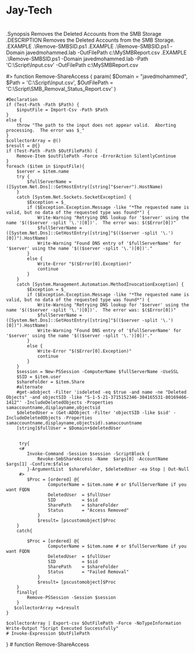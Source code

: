 # Jay-Tech

#
.Synopsis
   Removes the Deleted Accounts from the SMB Storage
.DESCRIPTION
   Removes the Deleted Accounts from the SMB Storage.
.EXAMPLE
   .\Remove-SMBSID.ps1
.EXAMPLE
   .\Remove-SMBSID.ps1 -Domain javedmohammed.lab -OutFilePath c:\MySMBReport.csv
.EXAMPLE
   .\Remove-SMBSID.ps1 -Domain javedmohammed.lab -Path 'C:\Script\Input.csv' -OutFilePath c:\MySMBReport.csv

#>
function Remove-ShareAccess {
    param(
        $Domain      = "javedmohammed",
        $Path        = 'C:\Script\Input.csv',
        $OutFilePath = 'C:\Script\SMB_Removal_Status_Report.csv'
    )

    #Declaration
    if (Test-Path -Path $Path) {
        $inputFile = Import-Csv -Path $Path
    }
    else {
        throw "The path to the input does not appear valid.  Aborting processing.  The error was $_"
    }
    $collectorArray = @()
    $result = @{}
    if (Test-Path -Path $OutFilePath) {
        Remove-Item $outFilePath -Force -ErrorAction SilentlyContinue
    }
    foreach ($item in $inputFile){
        $server = $item.name
        try {
            $fullServerName = ([System.Net.Dns]::GetHostEntry([string]"$server").HostName)
        }
        catch [System.Net.Sockets.SocketException] {
            $Exception = $_
            if ($Exception.Exception.Message -like "*The requested name is valid, but no data of the requested type was found*") {
                Write-Warning "Retrying DNS lookup for '$server' using the name '$(($server -split '\.')[0])'.  The error was: $($Error[0])"
                $fullServerName = ([System.Net.Dns]::GetHostEntry([string]"$(($server -split '\.')[0])").HostName)
                Write-Warning "Found DNS entry of '$fullServerName' for '$server' using the name '$(($server -split '\.')[0])'."
            }
            else {
                Write-Error "$($Error[0].Exception)"
                continue
            }
        }
        catch [System.Management.Automation.MethodInvocationException] {
            $Exception = $_
            if ($Exception.Exception.Message -like "*The requested name is valid, but no data of the requested type was found*") {
                Write-Warning "Retrying DNS lookup for '$server' using the name '$(($server -split '\.')[0])'.  The error was: $($Error[0])"
                $fullServerName = ([System.Net.Dns]::GetHostEntry([string]"$(($server -split '\.')[0])").HostName)
                Write-Warning "Found DNS entry of '$fullServerName' for '$server' using the name '$(($server -split '\.')[0])'."
            }
            else {
                Write-Error "$($Error[0].Exception)"
                continue
            }
        }
        $session = New-PSSession -ComputerName $fullServerName -UseSSL
        $SID = $item.user
        $shareFolder = $item.Share
        #alternate
        #get-adobject -Filter 'isdeleted -eq $true -and name -ne "Deleted Objects" -and objectSID -like "S-1-5-21-3715152346-304165531-80169466-1412"' -IncludeDeletedObjects -Properties samaccountname,displayname,objectsid
        $deletedUser = (Get-ADObject -Filter 'objectSID -like $sid' -IncludeDeletedObjects -Properties samaccountname,displayname,objectsid).samaccountname 
        [string]$fullUser = $Domain+$deletedUser


         try{
         <#
            Invoke-Command -Session $session -ScriptBlock {
                Revoke-SmbShareAccess -Name  $args[0] -AccountName  $args[1] -Confirm:$false
            }-ArgumentList  $shareFolder, $deletedUser -ea Stop | Out-Null
         #>
            $Proc = [ordered] @{
                    ComputerName = $item.name # or $fullServerName if you want FQDN
                    DeletedUser  = $fullUser
                    SID          = $sid
                    SharePath    = $shareFolder
                    Status       = "Access Removed"
                }
                $result= [pscustomobject]$Proc
        }
        catch{

            $Proc = [ordered] @{
                    ComputerName = $item.name # or $fullServerName if you want FQDN
                    DeletedUser  = $fullUser
                    SID          = $sid
                    SharePath    = $shareFolder
                    Status       = "Failed Removal"
                }
                $result= [pscustomobject]$Proc
        }
        finally{
            Remove-PSSession -Session $session
        }
       $collectorArray +=$result
    }

    $collectorArray | Export-csv $OutFilePath -Force -NoTypeInformation
    Write-Output "Script Executed Successfully"
    # Invoke-Expression $OutFilePath

} # function Remove-ShareAccess
